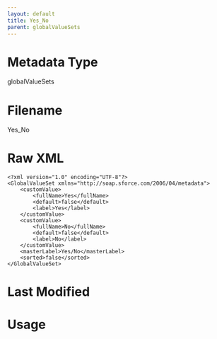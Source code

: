 ```yaml
---
layout: default
title: Yes_No
parent: globalValueSets
---
```

# Metadata Type
globalValueSets


# Filename 
Yes_No


# Raw XML
```
<?xml version="1.0" encoding="UTF-8"?>
<GlobalValueSet xmlns="http://soap.sforce.com/2006/04/metadata">
    <customValue>
        <fullName>Yes</fullName>
        <default>false</default>
        <label>Yes</label>
    </customValue>
    <customValue>
        <fullName>No</fullName>
        <default>false</default>
        <label>No</label>
    </customValue>
    <masterLabel>Yes/No</masterLabel>
    <sorted>false</sorted>
</GlobalValueSet>
```


# Last Modified


# Usage
